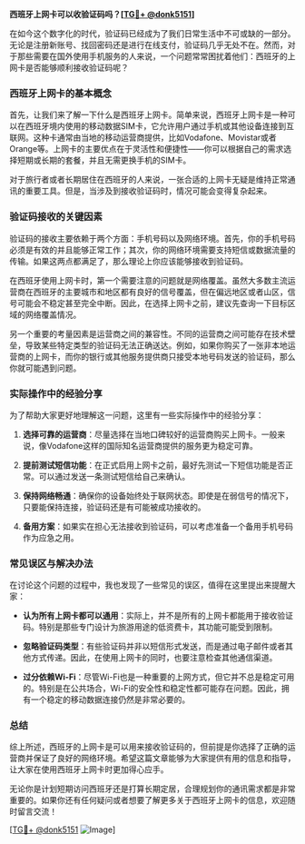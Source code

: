 **西班牙上网卡可以收验证码吗？[[TG💪+ @donk5151](https://t.me/s/donk5151)]**

在如今这个数字化的时代，验证码已经成为了我们日常生活中不可或缺的一部分。无论是注册新账号、找回密码还是进行在线支付，验证码几乎无处不在。然而，对于那些需要在国外使用手机服务的人来说，一个问题常常困扰着他们：西班牙的上网卡是否能够顺利接收验证码呢？

### 西班牙上网卡的基本概念

首先，让我们来了解一下什么是西班牙上网卡。简单来说，西班牙上网卡是一种可以在西班牙境内使用的移动数据SIM卡，它允许用户通过手机或其他设备连接到互联网。这种卡通常由当地的移动运营商提供，比如Vodafone、Movistar或者Orange等。上网卡的主要优点在于灵活性和便捷性——你可以根据自己的需求选择短期或长期的套餐，并且无需更换手机的SIM卡。

对于旅行者或者长期居住在西班牙的人来说，一张合适的上网卡无疑是维持正常通讯的重要工具。但是，当涉及到接收验证码时，情况可能会变得复杂起来。

### 验证码接收的关键因素

验证码的接收主要依赖于两个方面：手机号码以及网络环境。首先，你的手机号码必须是有效的并且能够正常工作；其次，你的网络环境需要支持短信或数据流量的传输。如果这两点都满足了，那么理论上你应该能够接收到验证码。

在西班牙使用上网卡时，第一个需要注意的问题就是网络覆盖。虽然大多数主流运营商在西班牙的主要城市和地区都有良好的信号覆盖，但在偏远地区或者山区，信号可能会不稳定甚至完全中断。因此，在选择上网卡之前，建议先查询一下目标区域的网络覆盖情况。

另一个重要的考量因素是运营商之间的兼容性。不同的运营商之间可能存在技术壁垒，导致某些特定类型的验证码无法正确送达。例如，如果你购买了一张非本地运营商的上网卡，而你的银行或其他服务提供商只接受本地号码发送的验证码，那么你就可能遇到问题。

### 实际操作中的经验分享

为了帮助大家更好地理解这一问题，这里有一些实际操作中的经验分享：

1. **选择可靠的运营商**：尽量选择在当地口碑较好的运营商购买上网卡。一般来说，像Vodafone这样的国际知名运营商提供的服务更为稳定可靠。
   
2. **提前测试短信功能**：在正式启用上网卡之前，最好先测试一下短信功能是否正常。可以通过发送一条测试短信给自己来确认。

3. **保持网络畅通**：确保你的设备始终处于联网状态。即使是在弱信号的情况下，只要能保持连接，验证码还是有可能被成功接收的。

4. **备用方案**：如果实在担心无法接收到验证码，可以考虑准备一个备用手机号码作为应急之用。

### 常见误区与解决办法

在讨论这个问题的过程中，我也发现了一些常见的误区，值得在这里提出来提醒大家：

- **认为所有上网卡都可以通用**：实际上，并不是所有的上网卡都能用于接收验证码。特别是那些专门设计为旅游用途的低资费卡，其功能可能受到限制。
  
- **忽略验证码类型**：有些验证码并非以短信形式发送，而是通过电子邮件或者其他方式传递。因此，在使用上网卡的同时，也要注意检查其他通信渠道。

- **过分依赖Wi-Fi**：尽管Wi-Fi也是一种重要的上网方式，但它并不总是稳定可用的。特别是在公共场合，Wi-Fi的安全性和稳定性都可能存在问题。因此，拥有一个稳定的移动数据连接仍然是非常必要的。

### 总结

综上所述，西班牙的上网卡是可以用来接收验证码的，但前提是你选择了正确的运营商并保证了良好的网络环境。希望这篇文章能够为大家提供有用的信息和指导，让大家在使用西班牙上网卡时更加得心应手。

无论你是计划短期访问西班牙还是打算长期定居，合理规划你的通讯需求都是非常重要的。如果你还有任何疑问或者想要了解更多关于西班牙上网卡的信息，欢迎随时留言交流！

[[TG💪+ @donk5151](https://t.me/s/donk5151) ![Image](https://i.postimg.cc/rwNCRYN7/Snipaste-2025-04-30-17-27-05.png)]